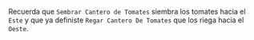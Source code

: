 Recuerda que `Sembrar Cantero de Tomates` siembra los tomates hacia el `Este` y que ya definiste `Regar Cantero De Tomates` que los riega hacia el `Oeste`. 